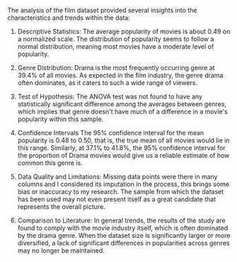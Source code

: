 The analysis of the film dataset provided several insights into the characteristics and trends within the data:

1. Descriptive Statistics: The average popularity of movies is about 0.49 on a normalized scale. The distribution of popularity seems to follow a normal distribution, meaning most movies have a moderate level of popularity.

2. Genre Distribution: Drama is the most frequently occurring genre at 39.4% of all movies. As expected in the film industry, the genre drama often dominates, as it caters to such a wide range of viewers.

3. Test of Hypothesis: The ANOVA test was not found to have any statistically significant difference among the averages between genres, which implies that genre doesn't have much of a difference in a movie's popularity within this sample.

4. Confidence Intervals The 95% confidence interval for the mean popularity is 0.48 to 0.50, that is, the true mean of all movies would lie in this range. Similarly, at 37.1% to 41.8%, the 95% confidence interval for the proportion of Drama movies would give us a reliable estimate of how common this genre is.

5. Data Quality and Limitations: Missing data points were there in many columns and I considered its imputation in the process, this brings some bias or inaccuracy to my research. The sample from which the dataset has been used may not even present itself as a great candidate that represents the overall picture.

6. Comparison to Literature: In general trends, the results of the study are found to comply with the movie industry itself, which is often dominated by the drama genre. When the dataset size is significantly larger or more diversified, a lack of significant differences in popularities across genres may no longer be maintained.
